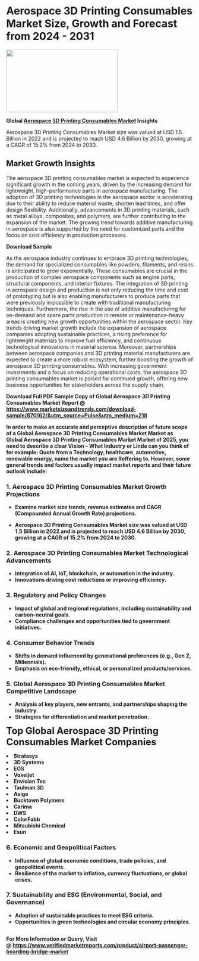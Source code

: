 <H1>Aerospace 3D Printing Consumables Market Size, Growth and Forecast from 2024 - 2031</H1><img class="aligncenter size-medium wp-image-584254" src="https://thirdeyenews.in/wp-content/uploads/2024/09/Global-Market-Research-300x168.jpeg" alt="" width="300" height="168" /><p><strong>Global&nbsp;<a href="https://www.marketsizeandtrends.com/download-sample/870162/&amp;utm_source=Pulse&amp;utm_medium=218">Aerospace 3D Printing Consumables Market</a> Insights</strong></p><p>Aerospace 3D Printing Consumables Market size was valued at USD 1.5 Billion in 2022 and is projected to reach USD 4.6 Billion by 2030, growing at a CAGR of 15.2% from 2024 to 2030.</p><p><h2>Market Growth Insights</h2> <p>The aerospace 3D printing consumables market is expected to experience significant growth in the coming years, driven by the increasing demand for lightweight, high-performance parts in aerospace manufacturing. The adoption of 3D printing technologies in the aerospace sector is accelerating due to their ability to reduce material waste, shorten lead times, and offer design flexibility. Additionally, advancements in 3D printing materials, such as metal alloys, composites, and polymers, are further contributing to the expansion of the market. The growing trend towards additive manufacturing in aerospace is also supported by the need for customized parts and the focus on cost efficiency in production processes.</p> <p><strong>Download Sample</strong></p> <p>As the aerospace industry continues to embrace 3D printing technologies, the demand for specialized consumables like powders, filaments, and resins is anticipated to grow exponentially. These consumables are crucial in the production of complex aerospace components such as engine parts, structural components, and interior fixtures. The integration of 3D printing in aerospace design and production is not only reducing the time and cost of prototyping but is also enabling manufacturers to produce parts that were previously impossible to create with traditional manufacturing techniques. Furthermore, the rise in the use of additive manufacturing for on-demand and spare parts production in remote or maintenance-heavy areas is creating new growth opportunities within the aerospace sector. Key trends driving market growth include the expansion of aerospace companies adopting sustainable practices, a rising preference for lightweight materials to improve fuel efficiency, and continuous technological innovations in material science. Moreover, partnerships between aerospace companies and 3D printing material manufacturers are expected to create a more robust ecosystem, further boosting the growth of aerospace 3D printing consumables. With increasing government investments and a focus on reducing operational costs, the aerospace 3D printing consumables market is poised for continued growth, offering new business opportunities for stakeholders across the supply chain.</p> <p><strong></p><p><span class=""><strong>Download Full PDF Sample Copy of Global Aerospace 3D Printing Consumables Market Report</strong> @ <a href="https://www.marketsizeandtrends.com/download-sample/870162/&amp;utm_source=Pulse&amp;utm_medium=218" target="_blank">https://www.marketsizeandtrends.com/download-sample/870162/&amp;utm_source=Pulse&amp;utm_medium=218</a></span></p><p>In order to make an accurate and perceptive description of future scope of a Global&nbsp;Aerospace 3D Printing Consumables Market Market as Global&nbsp;Aerospace 3D Printing Consumables Market Market of 2025, you need to describe a clear Vision &ndash; What Industry or Linda can you think of for example: Quote from a Technology, healthcare, automotive, renewable energy, name the market you are Reffering to. However, some general trends and factors usually impact market reports and their future outlook include:</p><h3>1.&nbsp;<strong>Aerospace 3D Printing Consumables Market Growth Projections</strong></h3><ul><li>Examine market size trends, revenue estimates and CAGR (Compounded Annual Growth Rate) projections.</li><li><p>Aerospace 3D Printing Consumables Market size was valued at USD 1.5 Billion in 2022 and is projected to reach USD 4.6 Billion by 2030, growing at a CAGR of 15.2% from 2024 to 2030.</p></li></ul><h3>2.&nbsp;<strong>Aerospace 3D Printing Consumables Market Technological Advancements</strong></h3><ul><li>Integration of AI, IoT, blockchain, or automation in the industry.</li><li>Innovations driving cost reductions or improving efficiency.</li></ul><h3>3.&nbsp;<strong>Regulatory and Policy Changes</strong></h3><ul><li>Impact of global and regional regulations, including sustainability and carbon-neutral goals.</li><li>Compliance challenges and opportunities tied to government initiatives.</li></ul><h3>4.&nbsp;<strong>Consumer Behavior Trends</strong></h3><ul><li>Shifts in demand influenced by generational preferences (e.g., Gen Z, Millennials).</li><li>Emphasis on eco-friendly, ethical, or personalized products/services.</li></ul><h3>5.&nbsp;<strong>Global Aerospace 3D Printing Consumables Market Competitive Landscape</strong></h3><ul><li>Analysis of key players, new entrants, and partnerships shaping the industry.</li><li>Strategies for differentiation and market penetration.</li></ul><p data-pm-slice="1 1 []"><span style="color: inherit; font-family: inherit; font-size: 25px;">Top Global Aerospace 3D Printing Consumables Market Companies</span></p><div class="" data-test-id=""><p><li>Stratasys</li><li> 3D Systems</li><li> EOS</li><li> Voxeljet</li><li> Envision Tec</li><li> Taulman 3D</li><li> Asiga</li><li> Bucktown Polymers</li><li> Carima</li><li> DWS</li><li> ColorFabb</li><li> Mitsubishi Chemical</li><li> Esun</li></p></div><h3>6.&nbsp;<strong>Economic and Geopolitical Factors</strong></h3><ul><li>Influence of global economic conditions, trade policies, and geopolitical events.</li><li>Resilience of the market to inflation, currency fluctuations, or global crises.</li></ul><h3>7.&nbsp;<strong>Sustainability and ESG (Environmental, Social, and Governance)</strong></h3><ul><li>Adoption of sustainable practices to meet ESG criteria.</li><li>Opportunities in green technologies and circular economy principles.</li></ul><h2><strong style="font-size: 14px;">For More Information or Query, Visit @&nbsp;</strong><a style="background-color: #ffffff; font-size: 14px;" href="https://www.marketsizeandtrends.com/report/aerospace-3d-printing-consumables-market/" target="_blank">https://www.verifiedmarketreports.com/product/airport-passenger-boarding-bridge-market</a></h2>
